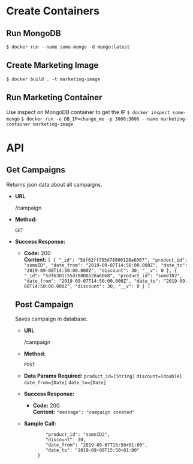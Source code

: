 # Create Containers
## Run MongoDB
`$ docker run --name some-mongo -d mongo:latest`
## Create Marketing Image
`$ docker build . -t marketing-image`
## Run Marketing Container
Use inspect on MongoDB container to get the IP
`$ docker inspect some-mongo`
`$ docker run -e DB_IP=change_me -p 3000:3000 --name marketing-container marketing-image`

# API

**Get Campaigns**
----
  Returns json data about all campaigns.

* **URL**

  /campaign

* **Method:**

  `GET`

* **Success Response:**

  * **Code:** 200 <br />
    **Content:** `[
                      {
                          "_id": "5df62fff55d78800128a6067",
                          "product_id": "someID",
                          "date_from": "2019-09-07T14:50:00.000Z",
                          "date_to": "2019-09-08T14:50:00.000Z",
                          "discount": 30,
                          "__v": 0
                      },
                      {
                          "_id": "5df6301c55d78800128a6068",
                          "product_id": "someID2",
                          "date_from": "2019-09-07T14:50:00.000Z",
                          "date_to": "2019-09-08T14:50:00.000Z",
                          "discount": 30,
                          "__v": 0
                      }
                  ]`

  **Post Campaign**
  ----
    Saves campaign in database.

  * **URL**

    /campaign

  * **Method:**

    `POST`

  * **Data Params**
    **Required:**
    `product_id=[String]`
    `discount=[double]`
    `date_from=[Date]`
    `date_to=[Date]`

  * **Success Response:**

    * **Code:** 200 <br />
      **Content:** `"message": "campaign created"`

  * **Sample Call:**

    ``` {
           	"product_id": "someID2",
           	"discount": 30,
           	"date_from": "2019-09-07T15:50+01:00",
           	"date_to": "2019-09-08T15:50+01:00"
         }
    ```
